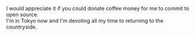 I would appreciate it if you could donate coffee money for me to commit to open source.  
I'm in Tokyo now and I'm devoting all my time to returning to the countryside.
